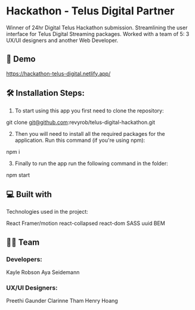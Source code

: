 # Hackathon - Telus Digital Partner 
Winner of 24hr Digital Telus Hackathon submission.   Streamlining the user interface for Telus Digital Streaming packages.  Worked with a team of 5: 3 UX/UI designers and another Web Developer.

## 🚀 Demo
https://hackathon-telus-digital.netlify.app/

## 🛠️ Installation Steps:
1. To start using this app you first need to clone the repository:

git clone git@github.com:revyrob/telus-digital-hackathon.git

2. Then you will need to install all the required packages for the application. Run this command (if you're using npm):

npm i

3. Finally to run the app run the following command in the folder:

npm start

## 💻 Built with
Technologies used in the project:

React
Framer/motion
react-collapsed
react-dom
SASS
uuid
BEM


## 👩‍💻 Team
### Developers:
Kayle Robson
Aya Seidemann

### UX/UI Designers:
Preethi Gaunder
Clarinne Tham
Henry Hoang
